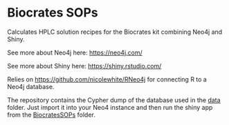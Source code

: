 # Biocrates SOPs
Calculates HPLC solution recipes for the Biocrates kit combining Neo4j and Shiny.

See more about Neo4j here: https://neo4j.com/

See more about Shiny here: https://shiny.rstudio.com/

Relies on https://github.com/nicolewhite/RNeo4j for connecting R to a Neo4j database.


The repository contains the Cypher dump of the database used in the [data](data) folder. Just import it into your Neo4 instance and then run the shiny app from the [BiocratesSOPs](BiocratesSOPs) folder.
